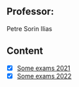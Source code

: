 ## Professor: 
Petre Sorin Ilias

## Content

- [x] [Some exams 2021](https://github.com/anamariapanait10/FMI/tree/master/Year%20I/sem%201/Calcul%20diferential%20si%20intergal/examene_2021)
- [x] [Some exams 2022](https://github.com/anamariapanait10/FMI/tree/master/Year%20I/sem%201/Calcul%20diferential%20si%20intergal/examene_2022)

